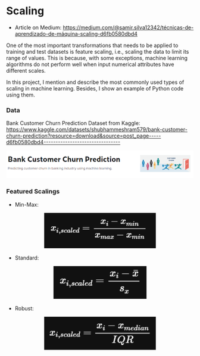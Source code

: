 # Scaling

- Article on Medium: https://medium.com/@samir.silva12342/técnicas-de-aprendizado-de-máquina-scaling-d6fb0580dbd4

One of the most important transformations that needs to be applied to training and test datasets is feature scaling, i.e., scaling the data to limit its range of values. This is because, with some exceptions, machine learning algorithms do not perform well when input numerical attributes have different scales.

In this project, I mention and describe the most commonly used types of scaling in machine learning. Besides, I show an example of Python code using them.

### Data

Bank Customer Churn Prediction Dataset from Kaggle: https://www.kaggle.com/datasets/shubhammeshram579/bank-customer-churn-prediction?resource=download&source=post_page-----d6fb0580dbd4--------------------------------

<p align="center">
    <img width="800" src="https://github.com/Samirnunes/machine-learning-techniques/blob/main/scaling/images/data.png" alt="Material Bread logo">
<p>

### Featured Scalings

- Min-Max: 

<p align="center">
    <img width="300" src="https://github.com/Samirnunes/machine-learning-techniques/blob/main/scaling/images/min_max_formula.PNG" alt="Material Bread logo">
<p>

- Standard:

<p align="center">
    <img width="250" src="https://github.com/Samirnunes/machine-learning-techniques/blob/main/scaling/images/std_formula.PNG" alt="Material Bread logo">
<p>

- Robust:

<p align="center">
    <img width="300" src="https://github.com/Samirnunes/machine-learning-techniques/blob/main/scaling/images/robust_formula.PNG" alt="Material Bread logo">
<p>
